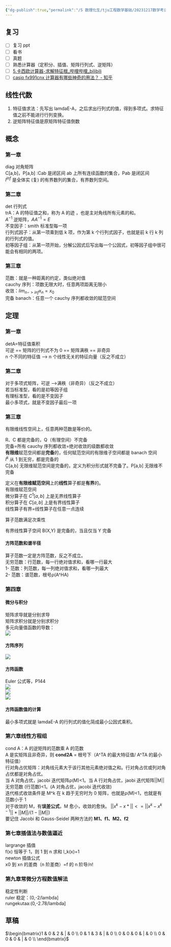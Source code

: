 ```yaml
---
{"dg-publish":true,"permalink":"/5 数理化生/tju工程数学基础/20231217数学考试/","title":"20231217数学考试"}
---
```



## 复习
- [ ] 复习 ppt
- [ ] 看书
- [ ] 真题
- [ ] 熟悉计算器（定积分、插值、矩阵行列式、逆矩阵）
- [ ] [5.卡西欧计算器-求解特征根\_哔哩哔哩\_bilibili](https://www.bilibili.com/video/BV1hh4y1V7XS/?p=5&spm_id_from=333.1007.top_right_bar_window_history.content.click&vd_source=20cb3e7c6ad3d64f0eb2d763ff005080)
- [ ] [casio fx991cnx 计算器有哪些神奇的用法？ - 知乎](https://www.zhihu.com/question/330552378/answer/1651781740?utm_id=0)
## 线性代数
1. 特征值求法：先写出 lamdaE-A，之后求出行列式的值，得到多项式。求特征值之前不能进行行列变换。
2. 逆矩阵特征值是原矩阵特征值倒数

## 概念
### 第一章
diag 对角矩阵  
C[a,b]，P[a,b] :Cab 是闭区间 ab 上所有连续函数的集合，Pab 是闭区间  
$l^{inf}$ 是全体实 (复) 的有界数列的集合，有界数列空间。
### 第二章
det 行列式  
trA：A 的特征值之和，称为 A 的迹  ，也是主对角线所有元素的和。  
$A^{-1}$ 逆矩阵，$AA^{-1}=E$  
不变因子：smith 标准型每一项  
行列式因子：从第一项乘到低 k 项，作为第 k 个行列式因子，也就是前 k 行 k 列的行列式的值。  
初等因子组：从第一项开始，分解公因式后写出每一个公因式，初等因子组中很可能会有相同的两项。  

### 第三章
范数：就是一种距离的约定，类似绝对值  
cauchy 序列：项数无限大时，任意两项距离无限小  
收敛：$lim_{n->{inf}} x_n=x_0$  
完备 banach：任意一个 cauchy 序列都收敛的赋范空间

## 定理
### 第一章
detA=特征值乘积  
可逆 == 矩阵的行列式不为 0  == 矩阵满秩  == 非奇异  
n 个不同的特征值 --> n 个线性无关的特征向量（反之不成立）
### 第二章
对于多项式矩阵，可逆 -->满秩（非奇异）（反之不成立）  
若当标准型，看的是初等因子组  
有理标准型，看的是不变因子  
最小多项式，就是不变因子最后一项
### 第三章
有限维线性空间上，任意两种范数是等价的。

R、C 都是完备的，Q（有理空间）不完备  
完备=所有 cauchy 序列都收敛=绝对收敛的级数都收敛  
**有限维**赋范空间都是**完备**的，任何赋范空间的有限维子空间都是 banach 空间  
$l^k$ 从 1 到无穷，都是完备的  
C[a,b] 无限维赋范空间是完备的，定义为积分形式就不完备了。P[a,b] 无限维不完备

定义在**有限维赋范空间**上的**线性**算子都是**有界**的。  
有限维赋范空间  
微分算子在 $C^1[a,b]$ 上是无界线性算子  
积分算子在 $C[a,b]$ 上是有界线性算子  
线性算子有界=线性算子在任意一点连续

算子范数满足次乘性

有界线性算子空间 B(X,Y) 是完备的，当且仅当 Y 完备
#### 方阵范数和谱半径
算子范数一定是方阵范数，反之不成立。  
无穷范数：行范数，每一行绝对值求和，看哪一行最大  
1- 范数：列范数，每一列绝对值求和，看哪一列最大  
2- 范数：谱范数，根号ρ(A^HA)
### 第四章
#### 微分与积分
矩阵求导就是分别求导  
矩阵求积分就是分别求积分  
多元向量值函数的导数：  
![](/img/user/resources/attachments/2023121320231217数学考试-3.png)
#### 方阵序列
![](/img/user/resources/attachments/2023121320231217数学考试-2.png)
#### 方阵函数
Euler 公式等，P144  
![](/img/user/resources/attachments/2023121320231217数学考试-4.png)  
![](/img/user/resources/attachments/2023121320231217数学考试.png)  
![](/img/user/resources/attachments/2023121320231217数学考试-1.png)
#### 方阵函数值的计算
最小多项式就是 lamdaE-A 的行列式的值化简成最小公因式乘积。
### 第六章线性方程组
cond A：A 的逆矩阵的范数乘 A 的范数  
A 是实矩阵且非奇异，则 **cond2A** = 根号下（A^TA 的最大特征值/ A^TA 的最小特征值）  
行对角占优矩阵：对角线元素大于该行其他元素绝对值之和。行对角占优或列对角占优都是对角占优。  
当 A 对角占优，jacobi 迭代矩阵ρ(M)<1。当 A 行对角占优，jaobi 迭代矩阵||M||无穷范数 (行范数)<1。(A 对角占优，jacobi 迭代收敛)  
迭代格式收敛条件是 M^k 在 k 趋于无穷时为 0 矩阵，也就是ρ(M)<1，也就是有范数小于 1  
对于收敛的 M，有**误差公式**，M 愈小，收敛的愈快。  $||x^k-x*|| <= ||x^k-x^{k-1}|| * ||M||/(1-||M||)$  
要记住 Jacobi 和 Gauss-Seidel 两种方法的 **M1、f1、M2、f2**
### 第七章插值法与数值逼近
largrange 插值  
f(x) 恒等于 1，则 1 到 n 求和 l_k(x)=1  
newton 插值公式  
x0 到 xn 的差商（n 阶差商）=f 的 n 阶导/n!
### 第九章常微分方程数值解法
稳定性判断  
ruler 稳定：(0,-2/lambda]  
rungekutaa:(0,-2.78/lambda]
## 草稿
$\begin{bmatrix}1 & 0 & 2 & | & 0 \\ 0 & 1 & 3 & | & 0 \\ 0 & 0 & 0 & | & 0 \\ 0 & 0 & 0 & | & 0 \\ \end{bmatrix}$
